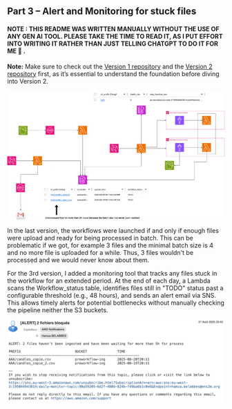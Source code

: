 ## Part 3 – Alert and Monitoring for stuck files

#### NOTE : THIS README WAS WRITTEN MANUALLY WITHOUT THE USE OF ANY GEN AI TOOL. PLEASE TAKE THE TIME TO READ IT, AS I PUT EFFORT INTO WRITING IT RATHER THAN JUST TELLING CHATGPT TO DO IT FOR ME 🙂 .

**Note:** Make sure to check out the [Version 1 repository](https://github.com/hamzabel99/Data_Ingestion_V1) and the [Version 2 repository](https://github.com/hamzabel99/Data_Ingestion_V2) first, as it’s essential to understand the foundation before diving into Version 2.

![Pipeline Architecture](Architecture_ingestion_V3.png)

In the last version, the workflows were launched if and only if enough files were upload and ready for being processed in batch. 
This can be problematic if we got, for example 3 files and the minimal batch size is 4 and no more file is uploaded for a while. Thus, 3 files wouldn't be processed and we would never know about them.

For the 3rd version, I added a monitoring tool that tracks any files stuck in the workflow for an extended period. At the end of each day, a Lambda scans the Workflow_status table, identifies files still in "TODO" status past a configurable threshold (e.g., 48 hours), and sends an alert email via SNS. This allows timely alerts for potential bottlenecks without manually checking the pipeline neither the S3 buckets.

![Email Alert](Email%20Alert.png)


